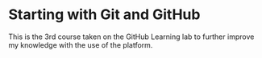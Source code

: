 # Starting with Git and GitHub

This is the 3rd course taken on the GitHub Learning lab to further improve my knowledge with the use of the platform.
